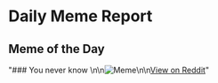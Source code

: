 # Daily Meme Report

## Meme of the Day
"### You never know \n\n![Meme](https://i.redd.it/si9uxaz21xmd1.png)\n\n[View on Reddit](https://redd.it/1f9djq0)"
